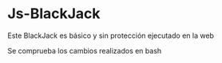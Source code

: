 # Js-BlackJack
Este BlackJack es básico y sin protección ejecutado en la web



Se comprueba los cambios realizados en bash